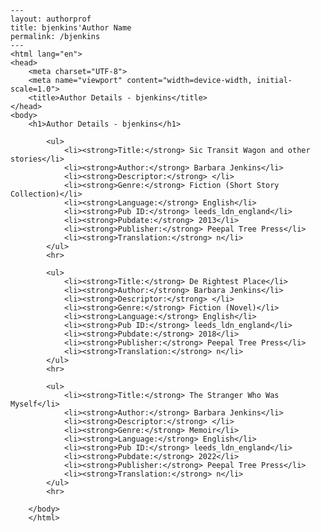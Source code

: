 
    ---
    layout: authorprof
    title: bjenkins'Author Name 
    permalink: /bjenkins
    ---
    <html lang="en">
    <head>
        <meta charset="UTF-8">
        <meta name="viewport" content="width=device-width, initial-scale=1.0">
        <title>Author Details - bjenkins</title>
    </head>
    <body>
        <h1>Author Details - bjenkins</h1>
        
            <ul>
                <li><strong>Title:</strong> Sic Transit Wagon and other stories</li>
                <li><strong>Author:</strong> Barbara Jenkins</li>
                <li><strong>Descriptor:</strong> </li>
                <li><strong>Genre:</strong> Fiction (Short Story Collection)</li>
                <li><strong>Language:</strong> English</li>
                <li><strong>Pub ID:</strong> leeds_ldn_england</li>
                <li><strong>Pubdate:</strong> 2013</li>
                <li><strong>Publisher:</strong> Peepal Tree Press</li>
                <li><strong>Translation:</strong> n</li>
            </ul>
            <hr>
            
            <ul>
                <li><strong>Title:</strong> De Rightest Place</li>
                <li><strong>Author:</strong> Barbara Jenkins</li>
                <li><strong>Descriptor:</strong> </li>
                <li><strong>Genre:</strong> Fiction (Novel)</li>
                <li><strong>Language:</strong> English</li>
                <li><strong>Pub ID:</strong> leeds_ldn_england</li>
                <li><strong>Pubdate:</strong> 2018</li>
                <li><strong>Publisher:</strong> Peepal Tree Press</li>
                <li><strong>Translation:</strong> n</li>
            </ul>
            <hr>
            
            <ul>
                <li><strong>Title:</strong> The Stranger Who Was Myself</li>
                <li><strong>Author:</strong> Barbara Jenkins</li>
                <li><strong>Descriptor:</strong> </li>
                <li><strong>Genre:</strong> Memoir</li>
                <li><strong>Language:</strong> English</li>
                <li><strong>Pub ID:</strong> leeds_ldn_england</li>
                <li><strong>Pubdate:</strong> 2022</li>
                <li><strong>Publisher:</strong> Peepal Tree Press</li>
                <li><strong>Translation:</strong> n</li>
            </ul>
            <hr>
            
        </body>
        </html>
        